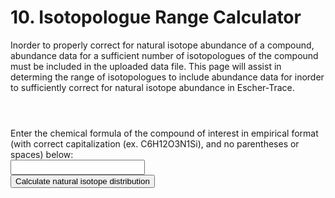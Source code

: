 # 10. Isotopologue Range Calculator
Inorder to properly correct for natural isotope abundance of a compound, abundance data for a sufficient number of isotopologues of the compound must be included in the uploaded data file. This page will assist in determing the range of isotopologues to include abundance data for inorder to sufficiently correct for natural isotope abundance in Escher-Trace.  

<header>
<script src="https://cdnjs.cloudflare.com/ajax/libs/jquery/2.1.4/jquery.min.js"></script>     
<script src="https://unpkg.com/mathjs@5.1.1/dist/math.min.js"></script>
<script src="https://cdn.datatables.net/1.10.19/js/jquery.dataTables.min.js"></script>   
<script src="https://d3js.org/d3.v4.min.js"></script>
</header>

<span>Enter the chemical formula of the compound of interest in empirical format (with correct capitalization (ex. C6H12O3N1Si), and no parentheses or spaces) below:</span>
<br>
<input type='text' id='compound-formula' style='font-size: medium;'/>  
<button id="enter_data" class="submit_button" style="display:block;">Calculate natural isotope distribution</button>  
<p id='p'>
</p>


<script>
    
input_selector='compound-formula' 
setInputFilter(document.getElementById(input_selector), function(value) {
    return /^[a-z0-9]*$/i.test(value);
}); //restricts inputs in CellNumber_Table to numbers     
    
d3.select("#enter_data").on("click", function() {
    //document.getElementById('PopUp_Upload_Data').style.display = "block";
   
    var dbquery={
        "H":{"mass": [1.007825,2.014102], "natural_abundance": [.999844,.000156], "atomic_number": 1},
        "He":{"mass": [1.007825,2.014102], "natural_abundance": [.00000137,.99999863], "atomic_number": 2},
        "Li":{"mass": [6.015122,7.016004], "natural_abundance": [.0759 ,.9241], "atomic_number": 3},
        "Be":{"mass": [9.012182], "natural_abundance": [1], "atomic_number": 4},
        "B":{"mass": [10.012937,11.009305], "natural_abundance": [.199,.801 ], "atomic_number": 5},
        "C":{"mass": [12,13.003355], "natural_abundance": [.989184,.010816], "atomic_number": 6},
        "N":{"mass": [14.003074,15.000109], "natural_abundance": [.996337,.003663], "atomic_number": 7},
        "O":{"mass": [15.994915,16.999132,17.999160], "natural_abundance":[.99758,.00038,.00204], "atomic_number": 8},
        "F":{"mass": [18.998403], "natural_abundance": [1.00], "atomic_number": 9},
        "Ne":{"mass": [19.992440,20.993847,21.991386], "natural_abundance": [.9048,.0027,.0925], "atomic_number": 10},
        "Na":{"mass": [22.989770], "natural_abundance": [1.00], "atomic_number": 11},
        "Mg":{"mass": [23.985042,24.985837,25.982593], "natural_abundance": [.7899,.1000,.1101], "atomic_number": 12},
        "Al":{"mass": [26.981538], "natural_abundance": [1.00], "atomic_number": 13},
        "Si":{"mass": [27.976927,28.976495,29.973770], "natural_abundance": [.9222,.0469,.0309], "atomic_number": 14},
        "P":{"mass": [30.973762], "natural_abundance": [1.00], "atomic_number": 15},
        "S":{"mass": [31.972071,32.971458,33.967867,34.967867,35.967081], "natural_abundance": [.95039,.00749,.04197,0,.00015], "atomic_number": 16},
        "Cl":{"mass": [34.968853,35.9,36.965903], "natural_abundance": [.7578,0,.2422], "atomic_number": 17},
        "Ar":{"mass": [35.967546,37.962732,39.962383], "natural_abundance": [.003365,.000632,.996003], "atomic_number": 18},
        "K":{"mass":[38.963707,39.963999,40.961826],"natural_abundance": [0.932581, 0.000117, 0.067302],"atomic_number": 19},
        "Ca":{"mass":[39.962591,40.962591,41.958618,42.958767,43.955481,44.955481,45.953693,46.953693,47.952534],"natural_abundance":[0.96941,0,0.00647,0.00135,0.02086,0,0.00004,0,0.00187],"atomic_number":20},
        "Sc":{"mass":[44.95591],"natural_abundance":[1],"atomic_number":21},
        "Ti":{"mass":[45.952629,46.951764,47.947947,48.947871,49.944792],"natural_abundance":[0.0825,0.07440000000000001,0.7372,0.0541,0.0518],"atomic_number":22},
        "V":{"mass":[49.947163,50.943964],"natural_abundance":[0.0025,0.9975],"atomic_number":23},
        "Cr":{"mass":[49.94605,50.94605,51.940512,52.940654,53.938885],"natural_abundance":[0.043449999999999996,0,0.83789,0.09501,0.02365],"atomic_number":24},
        "Mn":{"mass":[54.93805],"natural_abundance":[1],"atomic_number":25},
        "Fe":{"mass":[53.939615,54.939615,55.934942,56.935399,57.93328],"natural_abundance":[0.058449999999999995,0,0.91754,0.02119,0.0028199999999999996],"atomic_number":26},
        "Co":{"mass":[58.9332],"natural_abundance":[1],"atomic_number":27},
        "Ni":{"mass":[57.935348,58.935348,59.930791,60.93106,61.928349,62.928349,63.92797],"natural_abundance":[0.680769,0,0.262231,0.011399,0.036345,0,0.009256],"atomic_number":28},
        "Cu":{"mass":[62.929601,63.929601,64.927794],"natural_abundance":[0.6917,0,0.30829999999999996],"atomic_number":29},
        "Zn":{"mass":[63.929147,64.929147,65.926037,66.927131,67.924848,68.924848,69.925325],"natural_abundance":[0.4863,0,0.27899999999999997,0.040999999999999995,0.1875,0,0.0062],"atomic_number":30},
        "Ga":{"mass":[68.925581,70.924705],"natural_abundance":[0.60108,0.39892000000000005],"atomic_number":31},
        "Ge":{"mass":[69.92425,70.92425,71.922076,72.923459,73.921178,74.921178,75.921403],"natural_abundance":[0.2084,0,0.2754,0.07730000000000001,0.3628,0,0.0761],"atomic_number":32},
        "As":{"mass":[74.921596],"natural_abundance":[1],"atomic_number":33},"Se":{"mass":[73.922477,74.922477,75.919214,76.919915,77.91731,78.91731,79.916522,80.916522,81.9167],"natural_abundance":[0.0089,0,0.09369999999999999,0.07629999999999999,0.2377,0,0.4961,0,0.0873],"atomic_number":34},
        "Br":{"mass":[78.918338,79.918338,80.916291],"natural_abundance":[0.5069,0,0.49310000000000004],"atomic_number":35},
        "Kr":{"mass":[77.920386,78.920386,79.916378,80.916378,81.913485,82.914136,83.911507,84.911507,85.91061],"natural_abundance":[0.0034999999999999996,0,0.022799999999999997,0,0.1158,0.1149,0.57,0,0.17300000000000001],"atomic_number":36},
        "Rb":{"mass":[84.911789,85.911789,86.909183],"natural_abundance":[0.7217,0,0.2783],"atomic_number":37},
        "Sr":{"mass":[83.913425,84.913425,85.909262,86.908879,87.905614],"natural_abundance":[0.005600000000000001,0,0.0986,0.07,0.8258],"atomic_number":38},
        "Y":{"mass":[88.905848],"natural_abundance":[1],"atomic_number":39},
        "Zr":{"mass":[89.904704,90.905645,91.90504,92.90504,93.906316,94.906316,95.908276],"natural_abundance":[0.5145000000000001,0.11220000000000001,0.17149999999999999,0,0.17379999999999998,0,0.027999999999999997],"atomic_number":40},
        "Nb":{"mass":[92.906378],"natural_abundance":[1],"atomic_number":41},
        "Mo":{"mass":[91.90681,92.90681,93.905088,94.905841,95.904679,96.906021,97.905408,98.905408,99.907477],"natural_abundance":[0.1484,0,0.0925,0.1592,0.1668,0.0955,0.2413,0,0.09630000000000001],"atomic_number":42},
        "Ru":{"mass":[95.907598,97.905287,98.905939,99.90422,100.905582,101.90435,102.90435,103.90543],"natural_abundance":[0.0554,0.0187,0.1276,0.126,0.17059999999999997,0.3155,0,0.1862],"atomic_number":44},
        "Rh":{"mass":[102.905504],"natural_abundance":[1],"atomic_number":45},
        "Pd":{"mass":[101.905608,102.905608,103.904035,104.905084,105.903483,106.903483,107.903894,108.903894,109.905152],"natural_abundance":[0.0102,0,0.1114,0.22329999999999997,0.2733,0,0.2646,0,0.11720000000000001],"atomic_number":46},
        "Ag":{"mass":[106.905093,107.905093,108.904756],"natural_abundance":[0.51839,0,0.48161000000000004],"atomic_number":47},
        "Cd":{"mass":[105.906458,106.906458,107.904183,108.904183,109.903006,110.904182,111.902757,112.904401,113.903358,115.904755,116.904755,117.904755,118.904755],"natural_abundance":[0.0125,0,0.0089,0,0.1249,0.128,0.2413,0.1222,0.2873,0.07490000000000001,0,0,0],"atomic_number":48},
        "In":{"mass":[112.904061,113.904061,114.903878],"natural_abundance":[0.0429,0,0.9571],"atomic_number":49},
        "Sn":{"mass":[111.904821,112.904821,113.902782,114.903346,115.901744,116.902954,117.901606,118.903309,119.902197,120.902197,121.90344,122.90344,123.905275],"natural_abundance":[0.0097,0,0.0066,0.0034000000000000002,0.1454,0.0768,0.2422,0.0859,0.3258,0,0.0463,0,0.0579],"atomic_number":50},
        "Sb":{"mass":[120.903818,121.903818,122.904216],"natural_abundance":[0.5721,0,0.4279],"atomic_number":51},
        "Te":{"mass":[119.90402,120.90402,121.903047,122.904273,123.902819,124.904425,125.903306,126.903306,127.904461,128.904461,129.906223],"natural_abundance":[0.0009,0,0.0255,0.0089,0.047400000000000005,0.0707,0.1884,0,0.31739999999999996,0,0.3408],"atomic_number":52},
        "I":{"mass":[126.904468],"natural_abundance":[1],"atomic_number":53},
        "Xe":{"mass":[123.905896,124.905896,125.904269,126.904269,127.90353,128.904779,129.903508,130.905082,131.904154,132.904154,133.905395,134.905395,135.90722],"natural_abundance":[0.0009,0,0.0009,0,0.0192,0.2644,0.0408,0.2118,0.26890000000000003,0,0.10439999999999999,0,0.08869999999999999],"atomic_number":54},
        "Cs":{"mass":[132.905447],"natural_abundance":[1],"atomic_number":55},
        "Ba":{"mass":[129.90631,130.90631,131.905056,132.905056,133.904503,134.905683,135.90457,136.905821,137.905241],"natural_abundance":[0.00106,0,0.00101,0,0.024169999999999997,0.06591999999999999,0.07854,0.11231999999999999,0.71698],"atomic_number":56},
        "La":{"mass":[137.907107,138.906348],"natural_abundance":[0.0009,0.9991],"atomic_number":57},
        "Ce":{"mass":[135.907144,136.907144,137.905986,138.905986,139.905434,140.905434,141.90924],"natural_abundance":[0.00185,0,0.00251,0,0.8845000000000001,0,0.11114],"atomic_number":58},
        "Pr":{"mass":[140.907648],"natural_abundance":[1],"atomic_number":59},
        "Nd":{"mass":[141.907719,142.90981,143.910083,144.912569,145.913112,146.913112,147.916889,148.916889,149.920887],"natural_abundance":[0.272,0.122,0.23800000000000002,0.083,0.172,0,0.057,0,0.055999999999999994],"atomic_number":60},"Sm":{"mass":[143.911995,144.911995,145.911995,146.914893,147.914818,148.91718,149.917271,150.917271,151.919728,152.919728,153.922205],"natural_abundance":[0.030699999999999998,0,0,0.1499,0.1124,0.1382,0.0738,0,0.2675,0,0.2275],"atomic_number":62},
        "Eu":{"mass":[150.919846,151.919846,152.921226],"natural_abundance":[0.4781,0,0.5219],"atomic_number":63},
        "Gd":{"mass":[151.919788,152.919788,153.920862,154.922619,155.92212,156.923957,157.924101,158.924101,159.927051],"natural_abundance":[0.002,0,0.0218,0.14800000000000002,0.2047,0.1565,0.2484,0,0.2186],"atomic_number":64},
        "Tb":{"mass":[158.925343],"natural_abundance":[1],"atomic_number":65},
        "Dy":{"mass":[155.924278,156.924278,157.924405,158.924405,159.925194,160.92693,161.926795,162.928728,163.929171],"natural_abundance":[0.0006,0,0.001,0,0.023399999999999997,0.1891,0.2551,0.249,0.2818],"atomic_number":66},
        "Ho":{"mass":[164.930319],"natural_abundance":[1],"atomic_number":67},
        "Er":{"mass":[161.928775,162.928775,163.929197,164.929197,165.93029,166.932045,167.932368,168.932368,169.93546],"natural_abundance":[0.0014000000000000002,0,0.0161,0,0.3361,0.2293,0.26780000000000004,0,0.1493],"atomic_number":68},
        "Tm":{"mass":[168.934211],"natural_abundance":[1],"atomic_number":69},
        "Yb":{"mass":[167.933894,168.933894,169.934759,170.936322,171.936378,172.938207,173.938858,174.938858,175.942568],"natural_abundance":[0.0013,0,0.0304,0.14279999999999998,0.2183,0.1613,0.31829999999999997,0,0.1276],"atomic_number":70},
        "Lu":{"mass":[174.940768,175.942682],"natural_abundance":[0.9741,0.0259],"atomic_number":71},
        "Hf":{"mass":[173.94004,174.94004,175.941402,176.94322,177.943698,178.945815,179.946549],"natural_abundance":[0.0016,0,0.0526,0.18600000000000003,0.2728,0.1362,0.3508],"atomic_number":72},
        "Ta":{"mass":[179.947466,180.947996],"natural_abundance":[0.00012,0.99988],"atomic_number":73},
        "W":{"mass":[179.946706,180.946706,181.948206,182.950224,183.950933,184.950933,185.954362],"natural_abundance":[0.0012,0,0.265,0.1431,0.3064,0,0.2843],"atomic_number":74},
        "Re":{"mass":[184.952956,185.952956,186.955751],"natural_abundance":[0.374,0,0.626],"atomic_number":75},
        "Os":{"mass":[183.952491,184.952491,185.953838,186.955748,187.955836,188.958145,189.958445,190.958445,191.961479],"natural_abundance":[0.0002,0,0.0159,0.0196,0.1324,0.16149999999999998,0.2626,0,0.4078],"atomic_number":76},
        "Ir":{"mass":[190.960591,191.960591,192.962924],"natural_abundance":[0.373,0,0.627],"atomic_number":77},
        "Pt":{"mass":[189.95993,190.95993,191.961035,192.961035,193.962664,194.964774,195.964935,196.964935,197.967876],"natural_abundance":[0.00014000000000000001,0,0.00782,0,0.32966999999999996,0.33832,0.25242000000000003,0,0.07163],"atomic_number":78},
        "Au":{"mass":[196.966552],"natural_abundance":[1],"atomic_number":79},
        "Hg":{"mass":[195.965815,196.965815,197.966752,198.968262,199.968309,200.970285,201.970626,202.970626,203.973476],"natural_abundance":[0.0015,0,0.09970000000000001,0.16870000000000002,0.231,0.1318,0.2986,0,0.0687],"atomic_number":80},
        "Tl":{"mass":[202.972329,203.972329,204.974412],"natural_abundance":[0.29524,0,0.7047599999999999],"atomic_number":81},
        "Pb":{"mass":[203.973029,204.973029,205.974449,206.975881,207.976636],"natural_abundance":[0.013999999999999999,0,0.24100000000000002,0.221,0.524],"atomic_number":82},
        "Bi":{"mass":[208.980383],"natural_abundance":[1],"atomic_number":83},
        "Th":{"mass":[232.03805],"natural_abundance":[1],"atomic_number":90},
        "Pa":{"mass":[231.035879],"natural_abundance":[1],"atomic_number":91},
        "U":{"mass":[234.040946,235.043923,236.043923,237.043923,238.050783],"natural_abundance":[0.000054999999999999995,0.0072,0,0,0.992745],"atomic_number":92}
        
    }

    var Parsed_Fragment_Formulas={}
    
    var compound_formula=$('#compound-formula').val()

    parsed_compound=compound_parser(compound_formula) //generates the parsed_compound formula

    /*

    for(frag_string in Fragment_Formulas){ //Goes through the fragments in Fragment_Formula and parses them. Returns  the varible Parsed_Fragment_Formulas, an object that hold the number of each element in each fragment
        Parsed_Fragment_Formulas[frag_string]=[]    
        parsed_compound=compound_parser(Fragment_Formulas[frag_string]) //generates the parsed_compound formula
        Parsed_Fragment_Formulas[frag_string]=parsed_compound //inserts the parsed_compound into the object Parsed_Fragment_Formulas
    }



    
    console.log(Fragment_Formulas)
    console.log(Parsed_Fragment_Formulas)*/

    var element=[]
    var element_num=[]
    for(element_name in parsed_compound){ //this loop extracts the element and element_num from Parsed_Fragment_Formulas
        element.push(element_name)
        element_num.push(parsed_compound[element_name])
    } 
    
    corrected_frequencies=mscorrect(element,element_num) //corrects uncorrected_frequencies

    console.log(parsed_compound)
    console.log(corrected_frequencies)
    
    var paragraph = document.getElementById("p");
    text='<span> The nominal mass isotopomer distribution of the unlabeled compound '+compound_formula+" is:<br>"
    M0_array=math.round(corrected_frequencies._data,4)
    limit=M0_array.length-1
    limit_trigger=false
    for(i=0;i<M0_array.length;i++){
        text +="M"+i.toString()+": "+M0_array[i].toString()+"<br>" 
        
        
        if(M0_array[i]<0.01 && limit_trigger==false){
            limit_trigger=true
            limit=i-1
        }
        
        if(M0_array[i] == 0){
            break
        }
            
    }
    
    text +="To ensure proper natural isotope correction of compound "+compound_formula+" using Escher-Trace, include isotopologues M0 through MX+"+limit.toString()+" in the file to be uploaded. X is equivalent to the amount of the applied stable isotope tracer  element (i.e. if a 13C tracer was used this will be the number of Carbon atoms) in the backbone of "+compound_formula+"</span>"
    
    paragraph.innerHTML = text;

    /*FileMIDs=generate_FileMID()
    console.log(FileMIDs)
    return FileMIDs
    console.log(FileMIDs)*/

    function compound_parser(compound_str){    
        compound_array=[]
        
        for(i=0;i<compound_str.length;i++){ //this loop goes through the string compound_str and separates the individual elements producing compound_array
            stringbuild="" //stringbuild is used to hold element names or element numbers that have length > 1
            continueloop=true
            if(compound_str[i].split(/[A-Z]/g).length>1){ //checks if string is uppercase letter
                //console.log(compound_str[i]+" is a capitol letter")
                stringbuild=compound_str[i]

                if(i==compound_str.length-1){ //breaks out if on last index i of compound_str
                    compound_array.push(stringbuild)
                    break
                }


                if(compound_str[i+1].split(/[A-Z]/g).length>1 || compound_str[i+1].split(/[0-9]/g).length>1 ){ //checks if the next letter is uppercase, if so add the current letter to compound_array and move on 
                    compound_array.push(compound_str[i])
                }

                if(compound_str[i+1].split(/[a-z]/g).length>1){ //checks if the next letter is lowercase, if so add the upper and lowercase letters together, insert into compound_array and move on (past the lowercase letter by shifting i by 1)
                    stringbuild=stringbuild+compound_str[i+1]
                    compound_array.push(stringbuild)
                    stringbuild=""
                    i=i+1
                }

            }//end checking if string is uppercase letter

            if(compound_str[i].split(/[a-z]/g).length>1){ //checks if string is lowercase letter
                //console.log(compound_str[i]+" is a lowercase letter")    
            }//end checking if string is lowercase letter

            if(compound_str[i].split(/[0-9]/g).length>1){ //checks if string is number
                //console.log(compound_str[i]+" is a number")
                stringbuild=compound_str[i]

                if(i==compound_str.length-1){ //breaks out if on last index i of compound_str
                    compound_array.push(stringbuild)
                    break
                }            

                if(compound_str[i+1].split(/[A-Z]/g).length>1){ //checks if the next string index is uppercase letter, if so add the current number to compound_array and move on
                    compound_array.push(compound_str[i])

                }
                if(compound_str[i+1].split(/[0-9]/g).length>1){ //checks if the next string index is also a number, adds the set of digits to compound_array, shifts i till it is beyond a streak of numbers and moves on
                    while(continueloop==true){ //continues adding consecutive numbers to stringbuild until a nondigit is reached when continueloop=false
                        if(i==compound_str.length-1){ //breaks out if on last index i of compound_str
                            compound_array.push(stringbuild)
                            break
                        }                       

                        if(compound_str[i+1].split(/[0-9]/g).length>1){ //checks if the next index of compound_str is also a number, if so adds it to stringbuild, if not insert stringbuild to compound_array and end the loop
                            stringbuild=stringbuild+compound_str[i+1]
                            i=i+1
                        }else{
                            compound_array.push(stringbuild)
                            stringbuild=""
                            continueloop=false

                        } 
                    }
                }

            }
        }


        if(compound_array[compound_array.length-1].split(/[a-zA-Z]/g).length>1){ //adds 1 to end of compound_array if compound_array ends with an element letter
            compound_array.push("1")
        }    

        el_name=[]
        el_count=[]

        for(i=0;i<compound_array.length-1;i++){ //this for loop runs through compound_array and generates two new arrays, el_name (containing element names) and el_count (element counts)
            if(compound_array[i].split(/[a-zA-Z]/g).length>1){ //checks if string is uppercase/lower letter
            el_name.push(compound_array[i])
                if(compound_array[i+1].split(/[0-9]/g).length>1){ //checks if string is numbers
                    el_count.push(parseFloat(compound_array[i+1]))
                    i=i+1                        
                }else{//if an entry of compound_array is not followed by a number then it is assumed that the user put el_names next to eachother and thus the el_name is said to have a number of 1
                    el_count.push(1) //adds a value of 1 to el_count
                }     
            }
        }

        element_obj={}

        for(i=0;i<el_name.length;i++){   //compiles all el_name and el_counts into the object element_obj, compiles repeating el_names into single key and compounds their values into a single value   
            if(element_obj[el_name[i]] ==  undefined){ //if the element name el_name[i] is not currently a key in element_obj it is created
                element_obj[el_name[i]]=el_count[i]
            }else{
                element_obj[el_name[i]]=element_obj[el_name[i]]+el_count[i] //if the element name el_name[i] is already a keyof element_obj the corresponding element count el_count[i] is added to the existing element_obj key's value
            }
        }

        ///make function to extract object keys (el_name) and values (el_name_num) into arrays

        return element_obj    

    }
    
    function mscorrect(element,element_num,c_measured){   //takes in an an array containing the element names (element) corresponding element amounts (element_num) and measured MID (c_measured) and returns a corrected MID c_corrected

    l=math.max(element_num)+1    
    nat=msnatural(l) //calculate the labeling distribution of a pure standard of the M + (q-1) isotopologue of the metabolite fragment
        
    return nat
   
    }

    function msnatural(l){
        x=math.zeros(l)
        x.subset(math.index(0),1)
        for(e=0;e<element.length;e++){
            c_nat=dbquery[element[e]].natural_abundance
            const A=math.zeros(l,l)    
            for(j=0;j<l;j++){
                for(i=0;i<l;i++){
                    if(i>=j && i-j<c_nat.length){
                    A.subset(math.index(i,j),c_nat[i-j])
                    }
                }
            }
            //console.log(A)
            x=math.multiply(math.pow(A,element_num[e]),x)
        }

        return x
    }

});

    function setInputFilter(textbox, inputFilter) {
        //function to restrict inputs in text inputs
        /* inputFilters
            Integer values (both positive and negative):
            /^-?\d*$/.test(value)
            Integer values (positive only):
            /^\d*$/.test(value)
            Integer values (positive and up to a particular limit):
            /^\d*$/.test(value) && (value === "" || parseInt(value) <= 500)
            Floating point values (allowing both . and , as decimal separator):
            /^-?\d*[.,]?\d*$/.test(value)
            Currency values (i.e. at most two decimal places):
            /^-?\d*[.,]?\d{0,2}$/.test(value)
            Hexadecimal values:
            /^[0-9a-f]*$/i.test(value)    
        */    

      ["input", "keydown", "keyup", "mousedown", "mouseup", "select", "contextmenu", "drop"].forEach(function(event) {
        textbox.addEventListener(event, function() {
          if (inputFilter(this.value)) {
            this.oldValue = this.value;
            this.oldSelectionStart = this.selectionStart;
            this.oldSelectionEnd = this.selectionEnd;
          } else if (this.hasOwnProperty("oldValue")) {
            this.value = this.oldValue;
            this.setSelectionRange(this.oldSelectionStart, this.oldSelectionEnd);
          }
        });
      });
    } 
    
</script>    
    